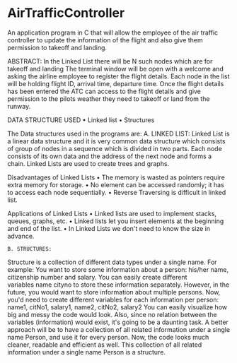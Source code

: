 # AirTrafficController
An application program in C that will allow the employee of the air traffic controller to update the information of the flight and also give them permission to takeoff and landing.  


ABSTRACT:
In the Linked List there will be N such nodes which are for takeoff and  landing The terminal window will be open with a welcome and asking the airline employee to register the flight details. Each node in the list will be holding flight ID, arrival time, departure time.
Once the flight details has been entered the ATC can access to the flight details and give permission to the pilots weather they need to takeoff or land from the runway.


DATA STRUCTURE USED
    • Linked list
    • Structures
    
The Data structures used in the programs are:
    A. LINKED LIST:
Linked List is a linear data structure and it is very common data structure which consists of group of nodes in a sequence which is divided in two parts. Each node consists of its own data and the address of the next node and forms a chain. Linked Lists are used to create trees and graphs.

Disadvantages of Linked Lists
    • The memory is wasted as pointers require extra memory for storage.
    • No element can be accessed randomly; it has to access each node sequentially.
    • Reverse Traversing is difficult in linked list.

Applications of Linked Lists
    • Linked lists are used to implement stacks, queues, graphs, etc.
    • Linked lists let you insert elements at the beginning and end of the list.
    • In Linked Lists we don't need to know the size in advance.


    B. STRUCTURES:
Structure is a collection of different data types under a single name.
For example: You want to store some information about a person: his/her name, citizenship number and salary. You can easily create different variables name cityno to store these information separately.
However, in the future, you would want to store information about multiple persons. Now, you'd need to create different variables for each information per person: name1, citNo1, salary1, name2, citNo2, salary2
You can easily visualize how big and messy the code would look. Also, since no relation between the variables (information) would exist, it's going to be a daunting task.
A better approach will be to have a collection of all related information under a single name Person, and use it for every person. Now, the code looks much cleaner, readable and efficient as well.
This collection of all related information under a single name Person is a structure.

